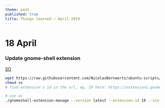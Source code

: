 ```yaml
---
theme: post
published: true
title: Things learned – April 2019
---
```

# 18 April

### Update gnome-shell extension

[SO](https://askubuntu.com/a/1122747)

```bash
wget https://raw.githubusercontent.com/NicolasBernaerts/ubuntu-scripts/master/ubuntugnome/gnomeshell-extension-manage
chmod +x
# find extension's id in the url, eg. 19 here: https://extensions.gnome.org/extension/19/user-themes/

# use as
./gnomeshell-extension-manage --version latest --extension-id 19 --install
```